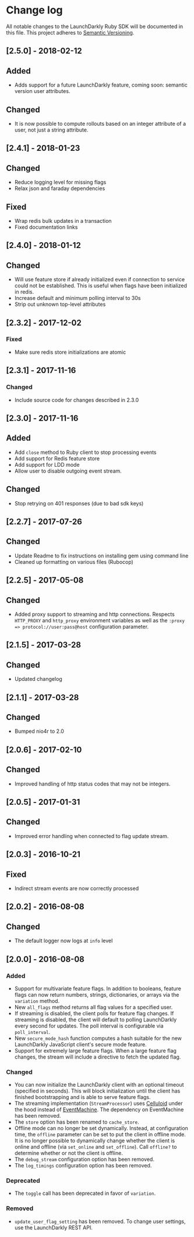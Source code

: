 # Change log

All notable changes to the LaunchDarkly Ruby SDK will be documented in this file. This project adheres to [Semantic Versioning](http://semver.org).

## [2.5.0] - 2018-02-12

## Added
- Adds support for a future LaunchDarkly feature, coming soon: semantic version user attributes.

## Changed
- It is now possible to compute rollouts based on an integer attribute of a user, not just a string attribute.

## [2.4.1] - 2018-01-23
## Changed
- Reduce logging level for missing flags
- Relax json and faraday dependencies
## Fixed
- Wrap redis bulk updates in a transaction
- Fixed documentation links

## [2.4.0] - 2018-01-12
## Changed
- Will use feature store if already initialized even if connection to service could not be established.  This is useful when flags have been initialized in redis.
- Increase default and  minimum polling interval to 30s
- Strip out unknown top-level attributes

## [2.3.2] - 2017-12-02

### Fixed
- Make sure redis store initializations are atomic


## [2.3.1] - 2017-11-16

### Changed
- Include source code for changes described in 2.3.0


## [2.3.0] - 2017-11-16
## Added
- Add `close` method to Ruby client to stop processing events
- Add support for Redis feature store
- Add support for LDD mode
- Allow user to disable outgoing event stream.

## Changed
- Stop retrying on 401 responses (due to bad sdk keys)

## [2.2.7] - 2017-07-26
## Changed
- Update Readme to fix instructions on installing gem using command line
- Cleaned up formatting on various files (Rubocop)
## [2.2.5] - 2017-05-08
## Changed
- Added proxy support to streaming and http connections. Respects `HTTP_PROXY` and `http_proxy` environment variables as well as the `:proxy => protocol://user:pass@host` configuration parameter.

## [2.1.5] - 2017-03-28
## Changed
- Updated changelog 

## [2.1.1] - 2017-03-28
## Changed
- Bumped nio4r to 2.0

## [2.0.6] - 2017-02-10
## Changed
- Improved handling of http status codes that may not be integers.

## [2.0.5] - 2017-01-31
## Changed
- Improved error handling when connected to flag update stream.

## [2.0.3] - 2016-10-21
## Fixed
- Indirect stream events are now correctly processed

## [2.0.2] - 2016-08-08
## Changed
- The default logger now logs at `info` level

## [2.0.0] - 2016-08-08
### Added
- Support for multivariate feature flags. In addition to booleans, feature flags can now return numbers, strings, dictionaries, or arrays via the `variation` method.
- New `all_flags` method returns all flag values for a specified user.
- If streaming is disabled, the client polls for feature flag changes. If streaming is disabled, the client will default to polling LaunchDarkly every second for updates. The poll interval is configurable via `poll_interval`.
- New `secure_mode_hash` function computes a hash suitable for the new LaunchDarkly JavaScript client's secure mode feature.
- Support for extremely large feature flags. When a large feature flag changes, the stream will include a directive to fetch the updated flag.

### Changed
- You can now initialize the LaunchDarkly client with an optional timeout (specified in seconds). This will block initialization until the client has finished bootstrapping and is able to serve feature flags.
- The streaming implementation (`StreamProcessor`) uses [Celluloid](https://github.com/celluloid/celluloid) under the hood instead of [EventMachine](https://github.com/eventmachine/eventmachine). The dependency on EventMachine has been removed.
- The `store` option has been renamed to `cache_store`.
- Offline mode can no longer be set dynamically. Instead, at configuration time, the `offline` parameter can be set to put the client in offline mode. It is no longer possible to dynamically change whether the client is online and offline (via `set_online` and `set_offline`). Call `offline?` to determine whether or not the client is offline.
- The `debug_stream` configuration option has been removed.
- The `log_timings` configuration option has been removed.

### Deprecated
- The `toggle` call has been deprecated in favor of `variation`.

### Removed
- `update_user_flag_setting` has been removed. To change user settings, use the LaunchDarkly REST API.
